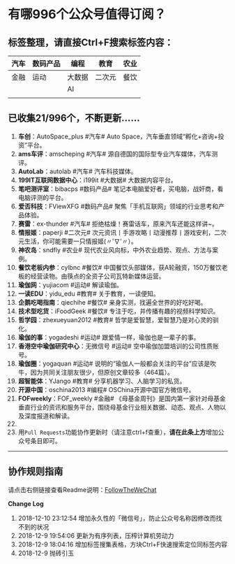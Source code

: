 # 有哪996个公众号值得订阅？

## 标签整理，请直接Ctrl+F搜索标签内容：

| 汽车 | 数码产品 | 编程   | 教育   | 农业 |
| ---- | -------- | ------ | ------ | ---- |
| 金融 | 运动     | 大数据 | 二次元 | 餐饮 |
|      |          | AI     |        |      |
|      |          |        |        |      |



## 已收集21/996个，不断更新……

1. **车创**：AutoSpace_plus #汽车# Auto Space，汽车垂直领域“孵化+咨询+投资”平台。
1. **ams车评**：amscheping #汽车# 源自德国的国际型专业汽车媒体，汽车测评。
1. **AutoLab**：autolab #汽车# 汽车科技媒体。
1. **199IT互联网数据中心**：i199it #大数据# 大数据内容平台。
1. **笔吧测评室**：bibacps #数码产品# 笔记本电脑爱好者，买电脑，战奸商，看电脑评测的平台。
1. **爱否科技**：FViewXFG #数码产品# 聚焦「手机互联网」领域的行业思考和产品体验。
1. **赛雷**：ex-thunder #汽车# 拒绝枯燥！赛雷话车，原来汽车还能这样讲~。
1. **情报姬**：paperji #二次元# 次元资讯丨手游攻略丨动漫推荐丨游戏安利，二次元生活，你可能需要一只情报姬(〃'∇'〃）。
1. **神农岛**：sndfly #农业# 现代农业风向标，中外农业趋势、观点、方法与案例。
1. **餐饮老板内参**：cylbnc #餐饮# 中国餐饮头部媒体，获A轮融资，150万餐饮老板的经营读物。由筷点的全资子公司瓦特新媒体运营。
1. **瑜伽网**：yujiacom #运动# 解读瑜伽。
1. **一读EDU**：yidu_edu #教育# 关于教育，一读便知。
1. **企鹅吃喝指南**：qiechihe #餐饮# 亲身实测，找遍全世界的好吃好喝。
1. **技术型吃货**：iFoodGeek #餐饮# 专注于吃，并传播有趣的视频科学知识。
1. **哲学园**：zhexueyuan2012 #教育# 哲学是爱智慧，爱智慧乃是对心灵的驯化。
1. **瑜伽的事**：yogadeshi #运动# 跟爱情一样，瑜伽也是一辈子的事。
1. **香港空中瑜伽研究中心**：无微信号 #运动# 空中瑜伽加盟培训的公司性质账号。
1. **瑜伽圈**：yogaquan #运动# 说明的“瑜伽人一般都会关注的平台”应该是吹牛，因为共同关注朋友很少，但原创文章较多（464篇）。
1. **超智能体**：YJango #教育# 分享机器学习、人脑学习的私货。
1. **开源中国**：oschina2013 #编程#  OSChina开源中国官方微信号。
1. **FOFweekly**：FOF_weekly #金融# 《母基金周刊》是国内第一家针对母基金垂直行业的资讯和服务平台，围绕母基金行业相关数据、动态、观点、人物以及深度报道和解读。
1. 
1. 用`Pull Requests`功能协作更新时（请注意ctrl+f查重），**请在此条上方**增加公众号条目即可。

---

## 协作规则指南

请点击右侧链接查看Readme说明：[FollowTheWeChat](https://github.com/lirenchong/FollowTheWeChat)

**Change Log**

1. 2018-12-10 23:12:54 增加永久性的「微信号」，防止公众号名称因修改而找不到的状况
1. 2018-12-9 19:54:06 更新为有序列表，压榨计算机劳动力
1. 2018-12-9 18:04:16 增加标签搜集表格，方块Ctrl+F快速搜索定位同标签内容
1. 2018-12-9 抛砖引玉

